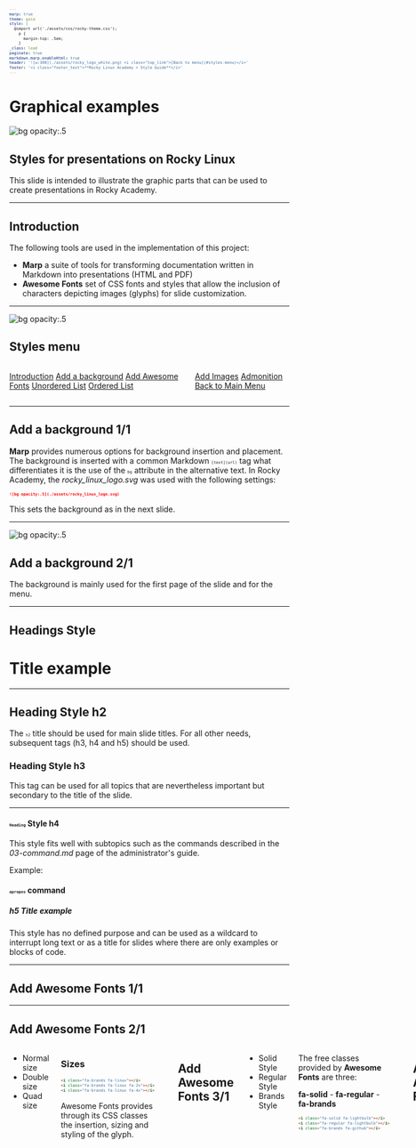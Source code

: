 ```yaml
---
marp: true
theme: gaia
style: |
  @import url('./assets/css/rocky-theme.css');
    p {
      margin-top: .5em;
    }
_class: lead
paginate: true
markdown.marp.enableHtml: true
header: '![w:300](./assets/rocky_logo_white.png) <i class="top_link">[Back to menu](#styles-menu)</i>'
footer: '<i class="footer_text">**Rocky Linux Academy > Style Guide**</i>'
---
```


# Graphical examples

![bg opacity:.5](./assets/rocky_linux_logo.svg)

## Styles for presentations on Rocky Linux

This slide is intended to illustrate the graphic parts that can be used to create presentations in Rocky Academy.

---

## Introduction

The following tools are used in the implementation of this project:

* **Marp** a suite of tools for transforming documentation written in Markdown into presentations (HTML and PDF)
* **Awesome Fonts** set of CSS fonts and styles that allow the inclusion of characters depicting images (glyphs) for slide customization.

---

![bg opacity:.5](./assets/rocky_linux_logo.svg)

<div class="plan_header">

## Styles menu

</div>

<div class="columns plan">
<div>

<i class="fa fa-book"></i> [Introduction](#introduction)
<i class="fa fa-book"></i> [Add a background](#add-a-background-11)
<i class="fa fa-book"></i> [Add Awesome Fonts](#add-awesome-fonts-11)
<i class="fa fa-book"></i> [Unordered List](#lists-style-11)
<i class="fa fa-book"></i> [Ordered List](#lists-style-31)

</div>
<div>

<i class="fa fa-book"></i> [Add Images](#add-images-11)
<i class="fa fa-book"></i> [Admonition](#admonition)
<i class="fa fa-book"></i> [Back to Main Menu](./index.html)

</div>
</div>

---

## Add a background 1/1

**Marp** provides numerous options for background insertion and placement. The background is inserted with a common Markdown `[text](url)` tag what differentiates it is the use of the `bg` attribute in the alternative text. In Rocky Academy, the *rocky_linux_logo.svg* was used with the following settings:

```markdown
![bg opacity:.5](./assets/rocky_linux_logo.svg)
```

This sets the background as in the next slide.

---

![bg opacity:.5](./assets/rocky_linux_logo.svg)

## Add a background 2/1

The background is mainly used for the first page of the slide and for the menu.

---

## Headings Style

# Title example

---

## Heading Style h2

The `h2` title should be used for main slide titles. For all other needs, subsequent tags (h3, h4 and h5) should be used.

### Heading Style h3

This tag can be used for all topics that are nevertheless important but secondary to the title of the slide.

---

#### `Heading` Style h4

This style fits well with subtopics such as the commands described in the *03-command.md* page of the administrator's guide.

Example:

#### `apropos` command

##### h5 Title example

This style has no defined purpose and can be used as a wildcard to interrupt long text or as a title for slides where there are only examples or blocks of code.

---

## Add Awesome Fonts 1/1

---

## Add Awesome Fonts 2/1

<div class="columns">
<div>

* <i class="fa-brands fa-linux"></i> Normal size
* <i class="fa-brands fa-linux fa-2x"></i> Double size
* <i class="fa-brands fa-linux fa-4x"></i> Quad size

</div>
<div>

### Sizes

```markdown
<i class="fa-brands fa-linux"></i>
<i class="fa-brands fa-linux fa-2x"></i>
<i class="fa-brands fa-linux fa-4x"></i>
```

Awesome Fonts provides through its CSS classes the insertion, sizing and styling of the glyph.

</div>

---

## Add Awesome Fonts 3/1

<div class="columns">
<div>

* <i class="fa-solid fa-lightbulb fa-2x"></i> Solid Style
* <i class="fa-regular fa-lightbulb fa-2x"></i> Regular Style
* <i class="fa-brands fa-github fa-2x"></i> Brands Style

</div>
<div>

The free classes provided by **Awesome Fonts** are three:

**fa-solid** - **fa-regular** - **fa-brands**

```markdown
<i class="fa-solid fa-lightbulb"></i>
<i class="fa-regular fa-lightbulb"></i>
<i class="fa-brands fa-github"></i>
```

</div>

---

## Add Awesome Fonts 4/1

<i class="fa-solid fa-quote-left fa-2x fa-pull-left"></i> Left positioning is set with the `fa-pull-left` class, which determines its position and the wrapping of text in the image.

```markdown
<i class="fa-solid fa-quote-left fa-2x fa-pull-left"></i>
```

<i class="fa-solid fa-quote-right fa-2x fa-pull-right"></i> Similarly, the `fa-pull-right` class places it to the right.

```markdown
<i class="fa-solid fa-quote-right fa-2x fa-pull-right"></i>
```

---

## Add Awesome Fonts 5/1

Through the `style=""` you can configure font properties such as color, border properties and margins.

<i class="fa-solid fa-arrow-right fa-pull-right" style="color: #078ad2;"> [Next Chapter](#lists-style-11)</i>

Right-hand positioning:

```markdown
<i class="fa-solid fa-arrow-right fa-pull-right" style="color: #078ad2;"> [Next Chapter](#lists-style-11)</i>
```

<i class="fa-regular fa-circle-right fa-pull-right fa-border" style="color: #ff9100; border-color: #ff9100; border-radius: .3em"> [Next Chapter](#lists-style-11)</i>

Other version:

---

## Add Awesome Fonts 6/1

<i class="fa-brands fa-linux fa-4x fa-border fa-pull-left" style="--fa-border-color: #10b981; --fa-border-radius: 50%"></i>

This image was obtained using the `fa-linux` font with the additional style properties.

**Note:** There is no property for the font background, this in some cases can be set with CSS.

```css
style="--fa-border-color: #10b981; --fa-border-radius: 50%"
```

---

## Lists Style 1/1

<div class="columns">
<div>

* first
  * sub item 1
    * sub item 1.2
* second
  * sub item 2
* third

</div>
<div>

### Unordered List

Unordered lists offer a dynamic display of list items. With each advance, the next item is displayed.

</div>
</div>

---

## Lists Style 2/1

In unordered lists containing long phrases, it is possible to take advantage of the default behavior to liven up the slides by working on the colors of the various attributes ( *ul*, *li*, *ul* *li* ).  

* Lorem ipsum dolor sit amet, qui minim labore adipisicing minim sint cillum sint consectetur cupidatat.
  * Lorem ipsum dolor sit amet, qui minim labore adipisicing minim sint cillum sint consectetur cupidatat.

---

## Lists Style 3/1

<div class="columns">
<div>

### Ordered List

Items in ordered lists are all displayed at the same time.

</div>
<div>

1. first
2. second
3. third
4. fourth

</div>
</div>

---

## Add images 1/1

Basic functions are provided by *Marpit* to use Markdown tags to insert images.

![w:70](./assets/rocky_linux_logo.svg)

This image was inserted with the following Markdown code:

`![w:70](./assets/rocky_linux_logo.svg)`

---

## Add images 2/1

The positioning of images within slides can be achieved by integrating CSS settings provided by [Awesome Fonts](https://fontawesome.com/docs/web/style/pull).

Awesome Fonts CSS attributes add the ability to position the image to the right, left, and to create a border between the text and the image.

In particular, it provides the classes:

`fa-border` `fa-pull-left` `fa-pull-right`

---

## Add images 3/1

Using the options provided by *Marpit* only image insertion is possible, with no control over the position and behavior of the text. This image was inserted using only the functions of *Marpit*.

![w:150](./assets/rocky_linux_logo.svg) Lorem ipsum dolor sit amet, qui minim labore adipisicing minim sint cillum sint consectetur cupidatat.

---

## Add images 4/1

Using the `fa-pull-right` attribute, it is possible to place the image right with the text wrapping the image.

<i class="fa-border fa-pull-right">![w:150](./assets/rocky_linux_logo.svg)</i> Lorem ipsum dolor sit amet, qui minim labore adipisicing minim sint cillum sint consectetur cupidatat.Lorem ipsum dolor sit amet, qui minim labore adipisicing minim sint cillum sint consectetur cupidatat. Lorem ipsum dolor sit amet, qui minim labore adipisicing minim sint cillum sint consectetur cupidatat.

---

## Add images 5/1

<style scoped>
code {
  font-size: 0.5em;
}
</style>

Multiple images can be inserted by controlling the position and size of each one.

<i class="fa-border fa-pull-right" style="--fa-border-style: none"> ![w:150](./assets/rocky_linux_logo.svg)</i> It is also possible to insert the same image in multiple positions with different sizes. <i class="fa-border fa-pull-left" style="--fa-border-style: none"> ![w:100](./assets/rocky_linux_logo.svg)</i> In this example, the image *rocky_linux_logo.svg* was inserted twice in two different positions with different sizes.

```markdown
<i class="fa-border fa-pull-right" style="--fa-border-style: none"> ![w:150](./assets/rocky_linux_logo.svg)</i>
<i class="fa-border fa-pull-left" style="--fa-border-style: none"> ![w:100](./assets/rocky_linux_logo.svg)</i>
```

---

## Admonition

---

## Admonition - Note

<div class="note">

<i class="fa note-icon fa-book-open fa-pull-left fa-2x"></i>

**Note Title:** Lorem ipsum dolor sit amet, qui minim labore adipisicing minim sint cillum sint consectetur cupidatat.

</div>

Code:

```markdown
<div class="note">

<i class="fa note-icon fa-book-open fa-pull-left fa-2x"></i>

**Note Title:** Lorem ipsum dolor sit amet, qui minim labore adipisicing minim sint cillum sint consectetur cupidatat.

</div>
```

---

## Admonition - Abstract

<div class="abstract">

<i class="fa abstract-icon fa-arrows-to-circle fa-pull-left fa-2x"></i>

**Abstract:** Lorem ipsum dolor sit amet, qui minim labore adipisicing minim sint cillum sint consectetur cupidatat.

</div>

Code:

```markdown
<div class="abstract">

<i class="fa abstract-icon fa-arrows-to-circle fa-pull-left fa-2x"></i>

**Abstract:** Lorem ipsum dolor sit amet, qui minim labore adipisicing minim sint cillum sint consectetur cupidatat.

</div>
```

---

## Admonition - Info

<div class="info">

<i class="fa info-icon fa-circle-info fa-pull-left fa-2x"></i>

**Info:** Lorem ipsum dolor sit amet, qui minim labore adipisicing minim sint cillum sint consectetur cupidatat.

</div>

Code:

```markdown
<div class="info">

<i class="fa info-icon fa-circle-info fa-pull-left fa-2x"></i>

**Info:** Lorem ipsum dolor sit amet, qui minim labore adipisicing minim sint cillum sint consectetur cupidatat.

</div>
```

---

<div class="tip">

<i class="fa tip-icon fa-comments fa-pull-left fa-2x"></i>

Tip: Lorem ipsum dolor sit amet, qui minim labore adipisicing minim sint cillum sint consectetur cupidatat.

</div>

<div class="question">

<i class="fa question-icon fa-circle-question fa-pull-left fa-2x"></i>

Question: Lorem ipsum dolor sit amet, qui minim labore adipisicing minim sint cillum sint consectetur cupidatat.

</div>

<div class="warning">

<i class="fa warning-icon fa-circle-exclamation fa-pull-left fa-2x"></i>

Warning: Lorem ipsum dolor sit amet, qui minim labore adipisicing minim sint cillum sint consectetur cupidatat.

</div>

---

<div class="danger">

<i class="fa danger-icon fa-triangle-exclamation fa-pull-left fa-2x"></i>

Danger: Lorem ipsum dolor sit amet, qui minim labore adipisicing minim sint cillum sint consectetur cupidatat.

</div>

---

